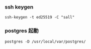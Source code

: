 ### ssh keygen

`ssh-keygen -t ed25519 -C "sall"`

### postgres 起動

`postgres -D /usr/local/var/postgres/`
